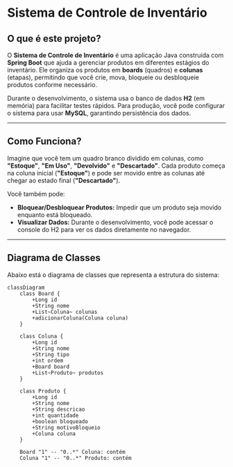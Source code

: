 # Sistema de Controle de Inventário

## O que é este projeto?

O **Sistema de Controle de Inventário** é uma aplicação Java construída com **Spring Boot** que ajuda a gerenciar produtos em diferentes estágios do inventário. Ele organiza os produtos em **boards** (quadros) e **colunas** (etapas), permitindo que você crie, mova, bloqueie ou desbloqueie produtos conforme necessário.

Durante o desenvolvimento, o sistema usa o banco de dados **H2** (em memória) para facilitar testes rápidos. Para produção, você pode configurar o sistema para usar **MySQL**, garantindo persistência dos dados.

---

## Como Funciona?

Imagine que você tem um quadro branco dividido em colunas, como **"Estoque"**, **"Em Uso"**, **"Devolvido"** e **"Descartado"**. Cada produto começa na coluna inicial (**"Estoque"**) e pode ser movido entre as colunas até chegar ao estado final (**"Descartado"**). 

Você também pode:
- **Bloquear/Desbloquear Produtos:** Impedir que um produto seja movido enquanto está bloqueado.
- **Visualizar Dados:** Durante o desenvolvimento, você pode acessar o console do H2 para ver os dados diretamente no navegador.

---

## Diagrama de Classes

Abaixo está o diagrama de classes que representa a estrutura do sistema:

```mermaid
classDiagram
    class Board {
        +Long id
        +String nome
        +List~Coluna~ colunas
        +adicionarColuna(Coluna coluna)
    }

    class Coluna {
        +Long id
        +String nome
        +String tipo
        +int ordem
        +Board board
        +List~Produto~ produtos
    }

    class Produto {
        +Long id
        +String nome
        +String descricao
        +int quantidade
        +boolean bloqueado
        +String motivoBloqueio
        +Coluna coluna
    }

    Board "1" -- "0..*" Coluna: contém
    Coluna "1" -- "0..*" Produto: contém
